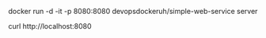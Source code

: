 docker run -d -it -p 8080:8080 devopsdockeruh/simple-web-service server

curl http://localhost:8080
